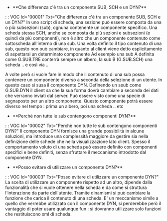 - \*\*Che differenza c'è tra un componente SUB, SCH e un DYN?\*\*

 :  : VOC Id="00001" Txt="Che differenza c'è tra un componente SUB, SCH e un DYN?"
In uno script di scheda, una sezione può essere composta da una o più subsezioni (sub), ognuna contenente un componente specifico.
Una scheda stessa SCH, anche se composta da più sezioni e subsezioni (e quindi da più componenti), non è altro che un componente contenuto come sottoscheda all'interno di una sub.
Una volta definito il tipo contenuto di una sub, questo non ouò cambiare, in quanto al client viene detto esplicitamente di aspettarsi un determinato componente
Ad esempio una sub A definita come G.SUB.TRE conterrà sempre un albero, la sub B (G.SUB.SCH) una scheda .. e così via ..

A volte però si vuole fare in modo che il contenuto di una sub possa contenere un componente diverso a seconda della selezione di un utente.
In questo caso si susa il componente DYN.
Definendo un seub come G.SUB.DYN il client sa che la sua forma dovrà cambiare a seconda dei dati che verranno inviati dal server.
Può essere visto come una specie di segnaposto per un altro componente.
Questo componente potrà essere diverso nel tempo :  prima un albero, poi una scheda .. etc

- \*\*Perchè non tutte le sub contengono componenti DYN?\*\*

 :  : VOC Id="00002" Txt="Perchè non tutte le sub contengono componenti DYN?"
Il componente DYN fornisce una grande possibilità in alcune soluzioni, ma introduce una complessità maggiore da gestire sia nella definizione delle schede che nella visualizzazione lato client.
Spesso il comportamento voluto di una scheda può essere definito con componenti specifici e bene definiti, senza sfruttare il meccanismo introdotto dal componente DYN.

- \*\*Posso evitare di utilizzare un componente DYN?\*\*

 :  : VOC Id="00003" Txt="Posso evitare di utilizzare un componente DYN?"
La scelta di utilizzare un componente rispetto ad un altro, dipende dalla funzionalità che si vuole ottenere nella scheda e da come si struttura l'interazione da parte dell'utente.
Tramite dinamismi si può cambiare la funzione che carica il contenuto di una scheda.
E' un meccanismo simile a quello che verrebbe utilizzato con il componente DYN, si perderebbe però il vantaggio di poter usare qualunque fun :  si dovranno utilizzare solo funzioni che restituiscono xml di scheda.

